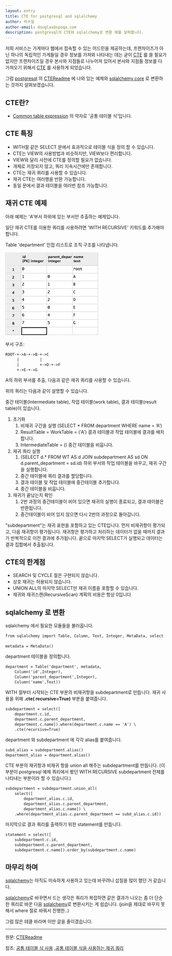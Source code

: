 ```yaml
---
layout: entry
title: CTE for postgresql and sqlalchemy
author: 박수철
author-email: douglas@spoqa.com
description: postgresql의 CTE와 sqlalchemy로 변환 예를 살펴봅니다.
---
```

저희 서비스는 가게마다 웹에서 접속할 수 있는 어드민을 제공하는데, 프렌차이즈가 아닌 하나의 독립적인 가게들일 경우 정보를 가져와 나타내는 데는 굳이 [CTE][5] 를 쓸 필요가 없지만 프렌차이즈일 경우 본사와 지점들로 나누어져 있어서 본사와 지점들 정보를 다 가져오기 위해서 [CTE][5] 를 사용하게 되었습니다.

그럼 [postgresql][2] 의 [CTEReadme][1] 에 나와 있는 예제와  [sqlalchemy core][4] 로 변환하는 것까지 살펴보겠습니다.

## CTE란?
- [Common table expression][5] 의 약자로 '공통 테이블 식'입니다.

## CTE 특징
- WITH절 같은 SELECT 문에서 효과적으로 테이블 식을 정의 할 수 있습니다.
- CTE는 VIEW의 사용방법과 비슷하지만, VIEW보다 편리합니다.
- VIEW와 달리 사전에 CTE를 정의할 필요가 없습니다.
- 개체로 저장되지 않고, 쿼리 지속시간에만 존재합니다.
- CTE는 재귀 쿼리를 사용할 수 있습니다.
- 재귀 CTE는 여러행을 반환 가능합니다.
- 동일 문에서 결과 테이블을 여러번 참조 가능합니다.

## 재귀 CTE 예제

아래 예제는 'A'부서 하위에 있는 부서만 추출하는 예제입니다.

일단 재귀 CTE를 이용한 쿼리를 사용하려면 'WITH RECURSIVE' 키워드를 추가해야 합니다.

Table 'department' 인접 리스트로 조직 구조를 나타냅니다.

<script src="https://gist.github.com/masterguru9/6130374.js"></script>

![screen](/images/2013-08-01/table_ex1.png)

부서 구조:

	ROOT-+->A-+->B-+->C
	     |         |
	     |         +->D-+->F
	     +->E-+->G


A의 하위 부서를 추출, 다음과 같은 재귀 쿼리를 사용할 수 있습니다.

<script src="https://gist.github.com/masterguru9/0affc843bd6ad4c7e5d6.js"></script>

위의 쿼리는 다음과 같이 설명할 수 있습니다.

중간 테이블(Intermediate table), 작업 테이블(work table), 결과 테이블(result table)이 있습니다.

1. 초기화
	1. 비재귀 구간을 실행 (SELECT * FROM department WHERE name = ‘A’)  
	2. ResultTable = WorkTable = ('A') 결과 테이블과 작업 테이블에 결과를 배치합니다.  
	3. IntermediateTable = () 중간 테이블을 비웁니다.
2. 재귀 쿼리 실행
	1. (SELECT d.* FROM WT AS d JOIN subdepartment AS sd ON d.parent_department = sd.id)
	 하위 부서와 작업 테이블을 바꾸고, 재귀 구간을 실행합니다.
	2. 중간 테이블에 쿼리 결과를 할당합니다.
	3. 결과 테이블 및 작업 테이블에 중간테이블 추가합니다.
	4. 중간 테이블을 비웁니다.
3. 재귀가 끝났는지 확인
	1. 2번 과정의 중간테이블이 비어 있으면 재귀의 실행이 종료되고, 결과 테이블은 반환됩니다.
	2. 중간테이블이 비어 있지 않으면 다시 2번의 과정으로 돌아갑니다.
	
"subdepartment"는 재귀 표현을 포함하고 있는 CTE입니다. 먼저 비재귀항이 평가되고, 다음 재귀항이 평가됩니다. 재귀항은 평가하고 처리하는 데이터가 없을 때까지 결과가 반복적으로 이전 결과에 추가됩니다. 끝으로 마지막 SELECT가 실행되고 데이터는 결과 집합에서 추출됩니다.

## CTE의 한계점

- SEARCH 및 CYCLE 절은 구현되지 않습니다.
- 상호 재귀는 허용되지 않습니다.
- UNION ALL의 마지막 SELECT만 재귀 이름을 포함할 수 있습니다.
- 재귀와 재귀스캔(RecursiveScan) 계획의 비용은 항상 0입니다

## sqlalchemy 로 변환

sqlalchemy 에서 필요한 모듈들을 불러옵니다.

	from sqlalchemy import Table, Column, Text, Integer, MetaData, select
 
	metadata = MetaData()

department 테이블을 정의합니다.

	department = Table('department', metadata,
		Column('id',Integer),
		Column('parent_department',Integer),
		Column('name',Text))
		
WITH 절부터 시작되는 CTE 부분의 비재귀항을 subdepartment로 만듭니다.  재귀 사용을 위해 <b>.cte( recursive=True)</b> 부분을 붙여줍니다.

	subdepartment = select([
		department.c.id,
		department.c.parent_department,
		department.c.name]).where(department.c.name == 'A') \
		.cte(recursive=True)

department 와 subdepartment 에 각각 alias를 붙여줍니다.

	subd_alias = subdepartment.alias()
	department_alias = department.alias()

CTE 부분의 재귀항과 비재귀 항을 union all 해주는 subdepartment를 만듭니다. (이 부분이 postgresql 예제 쿼리에서 봤던 WITH RECURSIVE subdepartment 전체를 나타내는 부분이라 할 수 있습니다.)

	subdepartment = subdepartment.union_all(
		select([
			department_alias.c.id,
			department_alias.c.parent_department,
			department_alias.c.name]) \
		.where(department_alias.c.parent_department == subd_alias.c.id))

마지막으로 결과 쿼리를 출력하기 위한 statement를 만듭니다.

	statement = select([
		subdepartment.c.id,
		subdepartment.c.parent_department,
		subdepartment.c.name]).order_by(subdepartment.c.name)

## 마무리 하며


[sqlalchemy][3]는 아직도 미숙하게 사용하고 있는데 바꾸려니 삽질을 많이 했던 거 같습니다.

[sqlalchemy][3]로 바꾸면서 드는 생각은 쿼리가 복잡하면 같은 결과가 나오는 좀 더 단순한 쿼리로 바꾼 다음 [sqlalchemy][3]로 변환시키는 게 쉽습니다. (join을 제대로 바꾸지 못해서 where 절로 바꿔서 진행한..)

그럼 많은 테클 바라며 이만 글을 줄이겠습니다.

----
원문: [CTEReadme][1]

참조:  [공통 테이블 식 사용](http://msdn.microsoft.com/ko-kr/library/ms190766) ,[공통 테이블 식을 사용하는 재귀 쿼리](http://msdn.microsoft.com/ko-kr/library/ms186243)

[1]:(http://wiki.postgresql.org/wiki/CTEReadme)
[2]:(http://www.postgresql.org/)
[3]:(http://www.sqlalchemy.org/)
[4]:(http://docs.sqlalchemy.org/en/rel_0_8/core/)
[5]:(http://en.wikipedia.org/wiki/Common_table_expression#Common_table_expression)

